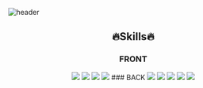 <!--
**SuMmmn/SuMmmn** is a ✨ _special_ ✨ repository because its `README.md` (this file) appears on your GitHub profile.

Here are some ideas to get you started:

- 🔭 I’m currently working on ...
- 🌱 I’m currently learning ...
- 👯 I’m looking to collaborate on ...
- 🤔 I’m looking for help with ...
- 💬 Ask me about ...
- 📫 How to reach me: ...
- 😄 Pronouns: ...
- ⚡ Fun fact: ...
-->

![header](https://capsule-render.vercel.app/api?type=soft&color=auto&height=150&animation=twinkling&section=header&text=Sumin's%20GitHub&fontSize=50)

<div align=center>

  ## 🔥Skills🔥
  ### FRONT
  <img src="https://img.shields.io/badge/HTML-red?style=for-the-badge&logo=HTML5&logoColor=white"/>
  <img src="https://img.shields.io/badge/CSS-blue?style=for-the-badge&logo=css3&logoColor=white"/>
  <img src="https://img.shields.io/badge/JavaScript-F7D358?style=for-the-badge&logo=javascript&logoColor=white"/>
  <img src="https://img.shields.io/badge/JQuery-0769ad?style=for-the-badge&logo=jquery&logoColor=white"/>
  ### BACK
  <img src="https://img.shields.io/badge/JAVA-007396?style=for-the-badge&logo=java&logoColor=white"/>
  <img src="https://img.shields.io/badge/Spring-6DB33F?style=for-the-badge&logo=spring&logoColor=white"/>
  <img src="https://img.shields.io/badge/SpringBoot-6DB33F?style=for-the-badge&logo=springboot&logoColor=white"/>
  <img src="https://img.shields.io/badge/Thymeleaf-005F0F?style=for-the-badge&logo=thymeleaf&logoColor=white"/>
  <img src="https://img.shields.io/badge/Oracle-F80000?style=for-the-badge&logo=oracle&logoColor=white"/>
</div>
